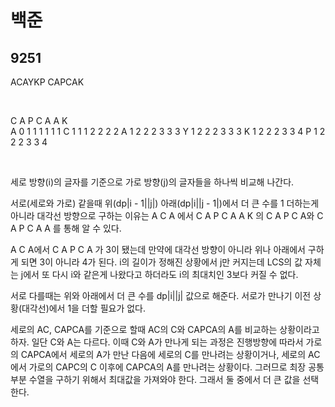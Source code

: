 # 백준

## 9251

ACAYKP
CAPCAK

<br>

   C A P C A A K	 
A 0 1 1 1 1 1 1 
C 1 1 1 2 2 2 2
A 1 2 2 2 3 3 3
Y 1 2 2 2 3 3 3
K 1 2 2 2 3 3 4
P 1 2 2 2 3 3 4

<br>

세로 방향(i)의 글자를 기준으로 가로 방향(j)의 글자들을 하나씩 비교해 나간다. 

서로(세로와 가로) 같을때 위(dp|i - 1||j|) 아래(dp|i||j - 1|)에서 더 큰 수를 1 더하는게 아니라 대각선 방향으로 구하는 이유는 A C A 에서 C A P C A A K 의 C A P C A와 C A P C A A 를 통해 알 수 있다.

A C A에서 C A P C A 가 3이 됐는데 만약에 대각선 방향이 아니라 위나 아래에서 구하게 되면 3이 아니라 4가 된다. i의 길이가 정해진 상황에서 j만 커지는데 LCS의 값 자체는 j에서 또 다시 i와 같은게 나왔다고 하더라도 i의 최대치인 3보다 커질 수 없다.

서로 다를때는 위와 아래에서 더 큰 수를 dp|i||j| 값으로 해준다. 서로가 만나기 이전 상황(대각선)에서 1을 더할 필요가 없다.

세로의 AC, CAPCA를 기준으로 할때 AC의 C와 CAPCA의 A를 비교하는 상황이라고 하자. 일단 C와 A는 다르다. 이때 C와 A가 만나게 되는 과정은 진행방향에 따라서 가로의 CAPCA에서 세로의 A가 만난 다음에 세로의 C를 만나려는 상황이거나, 세로의 AC에서 가로의 CAPC의 C 이후에 CAPCA의 A를 만나려는 상황이다. 그러므로 최장 공통 부분 수열을 구하기 위해서 최대값을 가져와야 한다. 그래서 둘 중에서 더 큰 값을 선택한다.